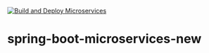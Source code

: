 [![Build and Deploy Microservices](https://github.com/redbadger/spring-boot-microservices/actions/workflows/build.yml/badge.svg?branch=main&event=push)](https://github.com/redbadger/spring-boot-microservices/actions/workflows/build.yml)

# spring-boot-microservices-new


